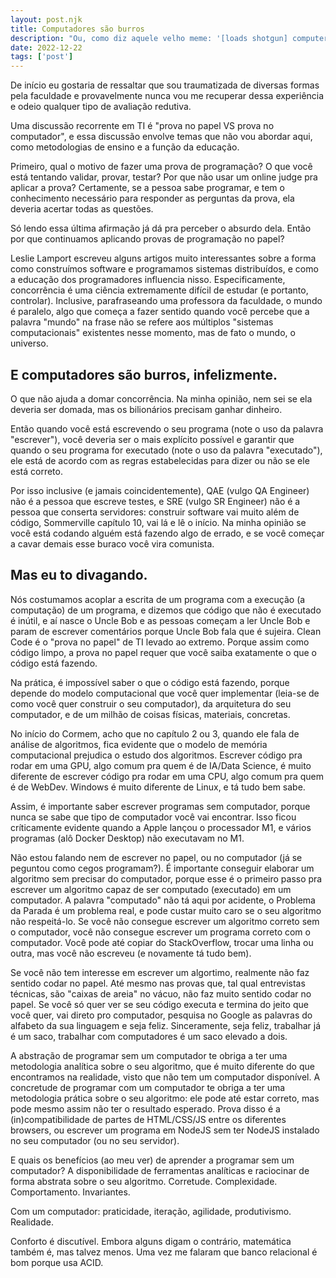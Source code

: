 ```yaml
---
layout: post.njk 
title: Computadores são burros
description: "Ou, como diz aquele velho meme: '[loads shotgun] computer's haunted'"
date: 2022-12-22
tags: ['post']
---
```


De início eu gostaria de ressaltar que sou traumatizada de diversas formas pela faculdade e provavelmente nunca vou me recuperar dessa experiência e odeio qualquer tipo de avaliação redutiva.

Uma discussão recorrente em TI é "prova no papel VS prova no computador", e essa discussão envolve temas que não vou abordar aqui, como metodologias de ensino e a função da educação.

Primeiro, qual o motivo de fazer uma prova de programação? O que você está tentando validar, provar, testar? Por que não usar um online judge pra aplicar a prova? Certamente, se a pessoa sabe programar, e tem o conhecimento necessário para responder as perguntas da prova, ela deveria acertar todas as questões.

Só lendo essa última afirmação já dá pra perceber o absurdo dela. Então por que continuamos aplicando provas de programação no papel?

Leslie Lamport escreveu alguns artigos muito interessantes sobre a forma como construímos software e programamos sistemas distribuídos, e como a educação dos programadores influencia nisso. Especificamente, concorrência é uma ciência extremamente difícil de estudar (e portanto, controlar). Inclusive, parafraseando uma professora da faculdade, o mundo é paralelo, algo que começa a fazer sentido quando você percebe que a palavra "mundo" na frase não se refere aos múltiplos "sistemas computacionais" existentes nesse momento, mas de fato o mundo, o universo. 

## E computadores são burros, infelizmente. 

O que não ajuda a domar concorrência. Na minha opinião, nem sei se ela deveria ser domada, mas os bilionários precisam ganhar dinheiro.

Então quando você está escrevendo o seu programa (note o uso da palavra "escrever"), você deveria ser o mais explícito possível e garantir que quando o seu programa for executado (note o uso da palavra "executado"), ele está de acordo com as regras estabelecidas para dizer ou não se ele está correto.

Por isso inclusive (e jamais coincidentemente), QAE (vulgo QA Engineer) não é a pessoa que escreve testes, e SRE (vulgo SR Engineer) não é a pessoa que conserta servidores: construir software vai muito além de código, Sommerville capítulo 10, vai lá e lê o início. Na minha opinião se você está codando alguém está fazendo algo de errado, e se você começar a cavar demais esse buraco você vira comunista.

## Mas eu to divagando.

Nós costumamos acoplar a escrita de um programa com a execução (a computação) de um programa, e dizemos que código que não é executado é inútil, e aí nasce o Uncle Bob e as pessoas começam a ler Uncle Bob e param de escrever comentários porque Uncle Bob fala que é sujeira. Clean Code é o "prova no papel" de TI levado ao extremo. Porque assim como código limpo, a prova no papel requer que você saiba exatamente o que o código está fazendo.

Na prática, é impossível saber o que o código está fazendo, porque depende do modelo computacional que você quer implementar (leia-se de como você quer construir o seu computador), da arquitetura do seu computador, e de um milhão de coisas físicas, materiais, concretas.

No início do Cormem, acho que no capítulo 2 ou 3, quando ele fala de análise de algoritmos, fica evidente que o modelo de memória computacional prejudica o estudo dos algoritmos. Escrever código pra rodar em uma GPU, algo comum pra quem é de IA/Data Science, é muito diferente de escrever código pra rodar em uma CPU, algo comum pra quem é de WebDev. Windows é muito diferente de Linux, e tá tudo bem sabe.

Assim, é importante saber escrever programas sem computador, porque nunca se sabe que tipo de computador você vai encontrar. Isso ficou críticamente evidente quando a Apple lançou o processador M1, e vários programas (alô Docker Desktop) não executavam no M1.

Não estou falando nem de escrever no papel, ou no computador (já se peguntou como cegos programam?). É importante conseguir elaborar um algoritmo sem precisar do computador, porque esse é o primeiro passo pra escrever um algoritmo capaz de ser computado (executado) em um computador. A palavra "computado" não tá aqui por acidente, o Problema da Parada é um problema real, e pode custar muito caro se o seu algoritmo não respeitá-lo. Se você não consegue escrever um algoritmo correto sem o computador, você não consegue escrever um programa correto com o computador. Você pode até copiar do StackOverflow, trocar uma linha ou outra, mas você não escreveu (e novamente tá tudo bem).

Se você não tem interesse em escrever um algortimo, realmente não faz sentido codar no papel. Até mesmo nas provas que, tal qual entrevistas técnicas, são "caixas de areia" no vácuo, não faz muito sentido codar no papel. Se você só quer ver se seu código executa e termina do jeito que você quer, vai direto pro computador, pesquisa no Google as palavras do alfabeto da sua linguagem e seja feliz. Sinceramente, seja feliz, trabalhar já é um saco, trabalhar com computadores é um saco elevado a dois.

A abstração de programar sem um computador te obriga a ter uma metodologia analítica sobre o seu algoritmo, que é muito diferente do que encontramos na realidade, visto que não tem um computador disponível. A concretude de programar com um computador te obriga a ter uma metodologia prática sobre o seu algoritmo: ele pode até estar correto, mas pode mesmo assim não ter o resultado esperado. Prova disso é a (in)compatibilidade de partes de HTML/CSS/JS entre os diferentes browsers, ou escrever um programa em NodeJS sem ter NodeJS instalado no seu computador (ou no seu servidor).

E quais os benefícios (ao meu ver) de aprender a programar sem um computador? A disponibilidade de ferramentas analíticas e raciocinar de forma abstrata sobre o seu algoritmo. Corretude. Complexidade. Comportamento. Invariantes.

Com um computador: praticidade, iteração, agilidade, produtivismo. Realidade.

Conforto é discutível. Embora alguns digam o contrário, matemática também é, mas talvez menos. Uma vez me falaram que banco relacional é bom porque usa ACID. 